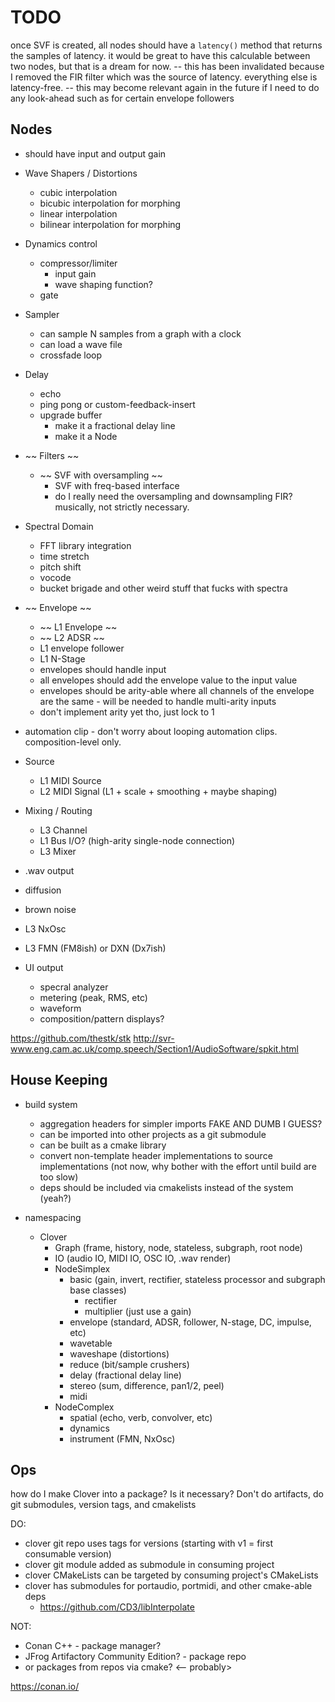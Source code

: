 # TODO

once SVF is created, all nodes should have a `latency()` method that returns the samples of latency. it would be great to have this calculable between two nodes, but that is a dream for now.
-- this has been invalidated because I removed the FIR filter which was the source of latency. everything else is latency-free.
-- this may become relevant again in the future if I need to do any look-ahead such as for certain envelope followers

## Nodes

- should have input and output gain

- Wave Shapers / Distortions
  - cubic interpolation
  - bicubic interpolation for morphing
  - linear interpolation
  - bilinear interpolation for morphing
- Dynamics control
  - compressor/limiter
    - input gain
    - wave shaping function?
  - gate
- Sampler
  - can sample N samples from a graph with a clock
  - can load a wave file
  - crossfade loop
- Delay
  - echo
  - ping pong or custom-feedback-insert
  - upgrade buffer
    - make it a fractional delay line
    - make it a Node
- ~~ Filters ~~
  - ~~ SVF with oversampling ~~
    - SVF with freq-based interface
    - do I really need the oversampling and downsampling FIR? musically, not strictly necessary.
- Spectral Domain
  - FFT library integration
  - time stretch
  - pitch shift
  - vocode
  - bucket brigade and other weird stuff that fucks with spectra
- ~~ Envelope ~~
  - ~~ L1 Envelope ~~
  - ~~ L2 ADSR ~~
  - L1 envelope follower
  - L1 N-Stage
  - envelopes should handle input
  - all envelopes should add the envelope value to the input value
  - envelopes should be arity-able where all channels of the envelope are the same - will be needed to handle multi-arity inputs
  - don't implement arity yet tho, just lock to 1
- automation clip - don't worry about looping automation clips. composition-level only.
- Source
  - L1 MIDI Source
  - L2 MIDI Signal (L1 + scale + smoothing + maybe shaping)
- Mixing / Routing
  - L3 Channel
  - L1 Bus I/O? (high-arity single-node connection)
  - L3 Mixer
- .wav output
- diffusion
- brown noise
- L3 NxOsc
- L3 FMN (FM8ish) or DXN (Dx7ish)
- UI output
  - specral analyzer
  - metering (peak, RMS, etc)
  - waveform
  - composition/pattern displays?

https://github.com/thestk/stk
http://svr-www.eng.cam.ac.uk/comp.speech/Section1/AudioSoftware/spkit.html

## House Keeping

- build system

  - aggregation headers for simpler imports FAKE AND DUMB I GUESS?
  - can be imported into other projects as a git submodule
  - can be built as a cmake library
  - convert non-template header implementations to source implementations (not now, why bother with the effort until build are too slow)
  - deps should be included via cmakelists instead of the system (yeah?)

- namespacing
  - Clover
    - Graph (frame, history, node, stateless, subgraph, root node)
    - IO (audio IO, MIDI IO, OSC IO, .wav render)
    - NodeSimplex
      - basic (gain, invert, rectifier, stateless processor and subgraph base classes)
        - rectifier
        - multiplier (just use a gain)
      - envelope (standard, ADSR, follower, N-stage, DC, impulse, etc)
      - wavetable
      - waveshape (distortions)
      - reduce (bit/sample crushers)
      - delay (fractional delay line)
      - stereo (sum, difference, pan1/2, peel)
      - midi
    - NodeComplex
      - spatial (echo, verb, convolver, etc)
      - dynamics
      - instrument (FMN, NxOsc)

## Ops

how do I make Clover into a package? Is it necessary? Don't do artifacts, do git submodules, version tags, and cmakelists

DO:

- clover git repo uses tags for versions (starting with v1 = first consumable version)
- clover git module added as submodule in consuming project
- clover CMakeLists can be targeted by consuming project's CMakeLists
- clover has submodules for portaudio, portmidi, and other cmake-able deps
  - https://github.com/CD3/libInterpolate

NOT:

- Conan C++ - package manager?
- JFrog Artifactory Community Edition? - package repo
- or packages from repos via cmake? <-- probably>

https://conan.io/
